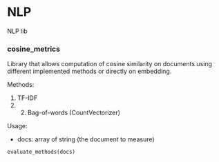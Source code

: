 # NLP
NLP lib 


### cosine_metrics
Library that allows computation of cosine similarity on documents using different implemented methods or directly on embedding.

Methods:
1. TF-IDF 
2. 2. Bag-of-words (CountVectorizer) 
    
Usage:
- docs: array of string (the document to measure)
```python
evaluate_methods(docs)
```
